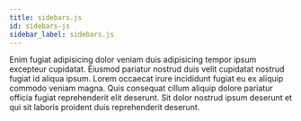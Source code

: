 ```yaml
---
title: sidebars.js
id: sidebars-js
sidebar_label: sidebars.js
---
```


Enim fugiat adipisicing dolor veniam duis adipisicing tempor ipsum excepteur cupidatat. Eiusmod pariatur nostrud duis velit cupidatat nostrud fugiat id aliqua ipsum. Lorem occaecat irure incididunt fugiat eu ex aliquip commodo veniam magna. Quis consequat cillum aliquip dolore pariatur officia fugiat reprehenderit elit deserunt. Sit dolor nostrud ipsum deserunt et qui sit laboris proident duis reprehenderit deserunt.

